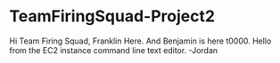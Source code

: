# TeamFiringSquad-Project2

Hi Team Firing Squad, Franklin Here. And Benjamin is here t0000.
Hello from the EC2 instance command line text editor. -Jordan
